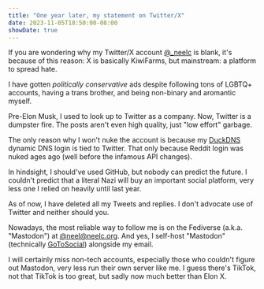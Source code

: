 ```yaml
---
title: "One year later, my statement on Twitter/X"
date: 2023-11-05T18:50:00-08:00
showDate: true
---
```


If you are wondering why my Twitter/X account
[@\_neelc](https://twitter.com/_neelc) is blank, it's because of this reason:
X is basically KiwiFarms, but mainstream: a platform to spread hate.

I have gotten *politically conservative* ads despite following tons of LGBTQ+
accounts, having a trans brother, and being non-binary and aromantic myself.

Pre-Elon Musk, I used to look up to Twitter as a company. Now, Twitter is a
dumpster fire. The posts aren't even high quality, just "low effort" garbage.

The only reason why I won't nuke the account is because my
[DuckDNS](http://www.duckdns.org/) dynamic DNS login is tied to Twitter. That
only because Reddit login was nuked ages ago (well before the infamous API
changes).

In hindsight, I should've used GitHub, but nobody can predict the future. I
couldn't predict that a literal Nazi will buy an important social platform,
very less one I relied on heavily until last year.

As of now, I have deleted all my Tweets and replies. I don't advocate use of
Twitter and neither should you.

Nowadays, the most reliable way to follow me is on the Fediverse (a.k.a.
"Mastodon") at [@neel@neelc.org](https://mastodon.neelc.org/@neel). And yes,
I self-host "Mastodon" (technically [GoToSocial](https://gotosocial.org/))
alongside my email.

I will certainly miss non-tech accounts, especially those who couldn't figure
out Mastodon, very less run their own server like me. I guess there's TikTok,
not that TikTok is too great, but sadly now much better than Elon X.
